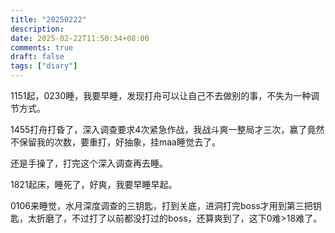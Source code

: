 ```yaml
---
title: "20250222"
description: 
date: 2025-02-22T11:50:34+08:00
comments: true
draft: false
tags: ["diary"]
---
```

1151起，0230睡，我要早睡，发现打舟可以让自己不去做别的事，不失为一种调节方式。

1455打舟打昏了，深入调查要求4次紧急作战，我战斗爽一整局才三次，赢了竟然不保留我的次数，要重打，好抽象，挂maa睡觉去了。

还是手操了，打完这个深入调查再去睡。

1821起床，睡死了，好爽，我要早睡早起。

0106来睡觉，水月深度调查的三钥匙，打到关底，进洞打完boss才用到第三把钥匙，太折磨了，不过打了以前都没打过的boss，还算爽到了，这下0难>18难了。